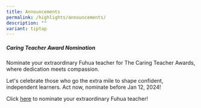 ```yaml
---
title: Announcements
permalink: /highlights/announcements/
description: ""
variant: tiptap
---
```

<h5><strong>Caring Teacher Award Nomination</strong></h5><p>Nominate your extraordinary Fuhua teacher for The Caring Teacher Awards, where dedication meets compassion.</p><p></p><p>Let's celebrate those who go the extra mile to shape confident, independent learners. Act now, nominate before Jan 12, 2024!</p><p></p><p>Click <a href="https://www.cta.nie.edu.sg/nominate" rel="noopener noreferrer nofollow" target="_blank">here</a> to nominate your extraordinary Fuhua teacher!</p><p></p>